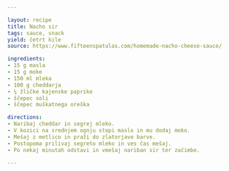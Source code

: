 ```yaml
---

layout: recipe
title: Nacho sir
tags: sauce, snack
yield: četrt kile
source: https://www.fifteenspatulas.com/homemade-nacho-cheese-sauce/

ingredients:
- 15 g masla
- 15 g moke
- 150 ml mleka
- 100 g cheddarja
- ¼ žličke kajenske paprike
- ščepec soli
- ščepec muškatnega oreška

directions:
- Naribaj cheddar in segrej mleko.
- V kozici na srednjem ognju stopi maslo in mu dodaj moko.
- Mešaj z metlico in praži do zlatorjave barve.
- Postopoma prilivaj segreto mleko in ves čas mešaj.
- Po nekaj minutah odstavi in vmešaj nariban sir ter začimbe.

---
```

